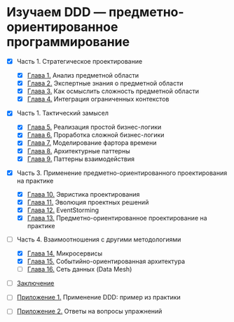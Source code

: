 # Изучаем DDD — предметно-ориентированное программирование

- [x] Часть 1. Стратегическое проектирование
  - [x] [Глава 1.](https://github.com/pOmelchenko/learning-domain-driven-design/issues/1) Анализ предметной области
  - [x] [Глава 2.](https://github.com/pOmelchenko/learning-domain-driven-design/issues/2) Экспертные знания о предметной области
  - [x] [Глава 3.](https://github.com/pOmelchenko/learning-domain-driven-design/issues/3) Как осмыслить сложность предметной области
  - [x] [Глава 4.](https://github.com/pOmelchenko/learning-domain-driven-design/issues/4) Интеграция ограниченных контекстов
- [x] Часть 1. Тактический замысел
  - [x] [Глава 5.](https://github.com/pOmelchenko/learning-domain-driven-design/issues/5) Реализация простой бизнес-логики
  - [x] [Глава 6.](https://github.com/pOmelchenko/learning-domain-driven-design/issues/6) Проработка сложной бизнес-логики
  - [x] [Глава 7.](https://github.com/pOmelchenko/learning-domain-driven-design/issues/7) Моделирование фартора времени
  - [x] [Глава 8.](https://github.com/pOmelchenko/learning-domain-driven-design/issues/8) Архитектурные паттерны
  - [x] [Глава 9.](https://github.com/pOmelchenko/learning-domain-driven-design/issues/9) Паттерны взаимодействия
- [x] Часть 3. Применение предметно-ориентированного проектирования на практике
  - [x] [Глава 10.](https://github.com/pOmelchenko/learning-domain-driven-design/issues/10) Эвристика проектирования
  - [x] [Глава 11.](https://github.com/pOmelchenko/learning-domain-driven-design/issues/11) Эволюция проектных решений
  - [x] [Глава 12.](https://github.com/pOmelchenko/learning-domain-driven-design/issues/12) EventStorming
  - [x] [Глава 13.](https://github.com/pOmelchenko/learning-domain-driven-design/issues/13) Предметно-ориентированное проектирование на практике
- [ ] Часть 4. Взаимоотношения с другими методологиями
  - [x] [Глава 14.](https://github.com/pOmelchenko/learning-domain-driven-design/issues/14) Микросервисы
  - [x] [Глава 15.](https://github.com/pOmelchenko/learning-domain-driven-design/issues/15) Событийно-ориентированная архитектура
  - [ ] [Глава 16.](https://github.com/pOmelchenko/learning-domain-driven-design/issues/16) Сеть данных (Data Mesh)
- [ ] [Заключение](https://github.com/pOmelchenko/learning-domain-driven-design/issues/17)
- [ ] [Приложение 1.](https://github.com/pOmelchenko/learning-domain-driven-design/issues/19) Применение DDD: пример из практики
- [ ] [Приложение 2.](https://github.com/pOmelchenko/learning-domain-driven-design/issues/19) Ответы на вопросы упражнений
  

